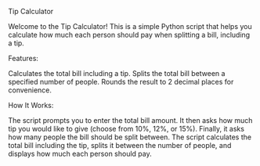 Tip Calculator

Welcome to the Tip Calculator! This is a simple Python script that helps you calculate how much each person should pay when splitting a bill, including a tip.

Features:

Calculates the total bill including a tip.
Splits the total bill between a specified number of people.
Rounds the result to 2 decimal places for convenience.

How It Works:

The script prompts you to enter the total bill amount.
It then asks how much tip you would like to give (choose from 10%, 12%, or 15%).
Finally, it asks how many people the bill should be split between.
The script calculates the total bill including the tip, splits it between the number of people, and displays how much each person should pay.
